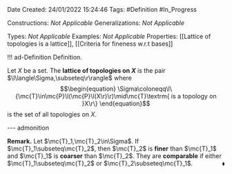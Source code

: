 <br />
<br />

Date Created: 24/01/2022 15:24:46
Tags: #Definition #In_Progress

Constructions: _Not Applicable_
Generalizations: _Not Applicable_

Types: _Not Applicable_
Examples: _Not Applicable_ 
Properties: [[Lattice of topologies is a lattice]], [[Criteria for fineness w.r.t bases]]

!!! ad-Definition Definition.

Let $X$ be a set. The **lattice of topologies on $X$** is the pair $\l\langle\Sigma,\subseteq\r\rangle$ where
$$\begin{equation}
    \Sigma\coloneqq\l\{\mc{T}\in\mc{P}\l(\mc{P}\l(X\r)\r)\mid\mc{T}\textrm{ is a topology on }X\r\}
\end{equation}$$
is the set of all topologies on $X$.

--- admonition

**Remark.** Let $\mc{T}_1,\mc{T}_2\in\Sigma$. If $\mc{T}_1\subseteq\mc{T}_2$, then $\mc{T}_2$ is **finer** than $\mc{T}_1$ and $\mc{T}_1$ is **coarser** than $\mc{T}_2$. They are **comparable** if either $\mc{T}_1\subseteq\mc{T}_2$ or $\mc{T}_2\subseteq\mc{T}_1$.<span style="float:right;">$\blacklozenge$</span>
